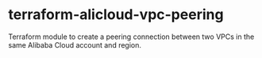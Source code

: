 # terraform-alicloud-vpc-peering
Terraform module to create a peering connection between two VPCs in the same Alibaba Cloud account and region.
